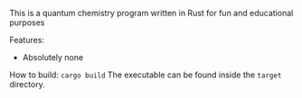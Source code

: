 This is a quantum chemistry program written in Rust for fun and educational purposes

Features:
- Absolutely none


How to build:
`cargo build`
The executable can be found inside the `target` directory.
